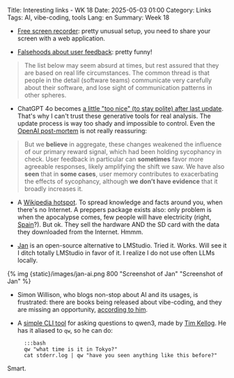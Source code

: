 Title: Interesting links - WK 18
Date: 2025-05-03 01:00
Category: Links
Tags: AI, vibe-coding, tools
Lang: en
Summary: Week 18

* [Free screen recorder](https://www.screenrecorder.me/): pretty unusual setup, you need to share your screen with a web application.

* [Falsehoods about user feedback](https://thoughtbot.com/blog/falsehoods-software-teams-believe-about-user-feedback#falsehoods-about-user-feedback): pretty funny!

> The list below may seem absurd at times, but rest assured that they are based on real life circumstances. The common thread is that people in the detail (software teams) communicate very carefully about their software, and lose sight of communication patterns in other spheres.

* ChatGPT 4o becomes [a little "too nice" (to stay polite) after last update](https://openai.com/index/sycophancy-in-gpt-4o/). That's why I can't trust these generative tools for real analysis. The update process is way too shady and impossible to control. Even the [OpenAI post-mortem](https://openai.com/index/expanding-on-sycophancy/) is not really reassuring:

> But we **believe** in aggregate, these changes weakened the influence of our primary reward signal, which had been holding sycophancy in check. User feedback in particular can **sometimes** favor more agreeable responses, likely amplifying the shift we saw. We have also **seen** that in **some cases**, user memory contributes to exacerbating the effects of sycophancy, although **we don’t have evidence** that it broadly increases it.

* A [Wikipedia hotspot](https://kiwix.org/en/kiwix-hotspot/). To spread knowledge and facts around you, when there's no Internet. A preppers package exists also: only problem is when the apocalypse comes, few people will have electricity (right, [Spain](https://www.bbc.com/news/articles/cd6jenl581vo)?). But ok. They sell the hardware AND the SD card with the data they downloaded from the Internet. Hmmm.

* [Jan](https://jan.ai/) is an open-source alternative to LMStudio. Tried it. Works. Will see it I ditch totally LMStudio in favor of it. I realize I do not use often LLMs locally.

{% img {static}/images/jan-ai.png 800 "Screenshot of Jan" "Screenshot of Jan" %}

* Simon Willison, who blogs non-stop about AI and its usages, is frustrated: there are books being released about vibe-coding, and they are missing an opportunity, [according to him](https://simonwillison.net/2025/May/1/not-vibe-coding/).

* A [simple CLI tool](https://gist.github.com/tkellogg/04c59a56f0a5b574447e58caa7ae7abb) for asking questions to qwen3, made by [Tim Kellog](https://timkellogg.me/blog/). He has it aliased to `qw`, so he  can do:

        :::bash
        qw "what time is it in Tokyo?"  
        cat stderr.log | qw "have you seen anything like this before?"

Smart.
